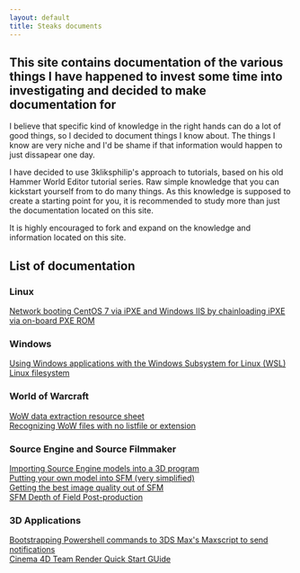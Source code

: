 ```yaml
---
layout: default
title: Steaks documents
---
```


## This site contains documentation of the various things I have happened to invest some time into investigating and decided to make documentation for
I believe that specific kind of knowledge in the right hands can do a lot of good things, so I decided to document things I know about. The things I know are very niche and I'd be shame if that information would happen to just dissapear one day.


I have decided to use 3kliksphilip's approach to tutorials, based on his old Hammer World Editor tutorial series. Raw simple knowledge that you can kickstart yourself from to do many things. As this knowledge is supposed to create a starting point for you, it is recommended to study more than just the documentation located on this site.



It is highly encouraged to fork and expand on the knowledge and information located on this site.


## List of documentation

### Linux
[Network booting CentOS 7 via iPXE and Windows IIS by chainloading iPXE via on-board PXE ROM](/win-iis-ipxe-linux)  
### Windows
[Using Windows applications with the Windows Subsystem for Linux (WSL) Linux filesystem](/win-apps-with-wsl)
### World of Warcraft
[WoW data extraction resource sheet](/wow-data-extract-cheat-sheet)  
[Recognizing WoW files with no listfile or extension](/wow-files-with-no-listfile-or-extension)  
### Source Engine and Source Filmmaker
[Importing Source Engine models into a 3D program](/source-2-3d-app)  
[Putting your own model into SFM (very simplified)](/model-into-sfm)  
[Getting the best image quality out of SFM](/sfm-best-quality)    
[SFM Depth of Field Post-production](/sfm-dof-postproduct)
### 3D Applications
[Bootstrapping Powershell commands to 3DS Max's Maxscript to send notifications](/powershell-in-maxscript)  
[Cinema 4D Team Render Quick Start GUide](/c4d-team-render)  


